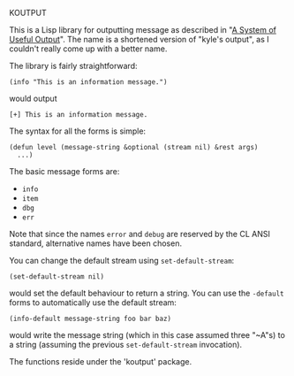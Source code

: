 KOUTPUT

This is a Lisp library for outputting message as described in "[A
System of Useful
Output](http://kyleisom.net/blog/2012/08/16/system-of-output/)". The
name is a shortened version of "kyle's output", as I couldn't really
come up with a better name.

The library is fairly straightforward:

    (info "This is an information message.")

would output

    [+] This is an information message.

The syntax for all the forms is simple:

    (defun level (message-string &optional (stream nil) &rest args)
      ...)

The basic message forms are:

* `info`
* `item`
* `dbg`
* `err`

Note that since the names `error` and `debug` are reserved by the CL
ANSI standard, alternative names have been chosen.

You can change the default stream using `set-default-stream`:

    (set-default-stream nil)

would set the default behaviour to return a string. You can use the
`-default` forms to automatically use the default stream:

    (info-default message-string foo bar baz)

would write the message string (which in this case assumed three
"~A"s) to a string (assuming the previous `set-default-stream`
invocation).

The functions reside under the 'koutput' package.

